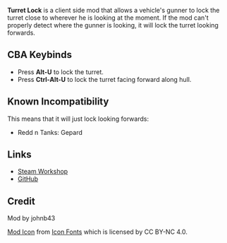 **Turret Lock** is a client side mod that allows a vehicle's gunner to lock the turret close to wherever he is looking at the moment.
If the mod can't properly detect where the gunner is looking, it will lock the turret looking forwards.

<h2>CBA Keybinds</h2>

* Press **Alt-U** to lock the turret.
* Press **Ctrl-Alt-U** to lock the turret facing forward along hull.

<h2>Known Incompatibility</h2>
This means that it will just lock looking forwards:

* Redd n Tanks: Gepard

<h2>Links</h2>

* [Steam Workshop](https://steamcommunity.com/sharedfiles/filedetails/?id=2777111000)
* [GitHub](https://github.com/johnb432/Turret-Lock)

<h2>Credit</h2>

Mod by johnb43

[Mod Icon](http://getdrawings.com/get-drawing#army-tank-drawing-61.jpg) from [Icon Fonts](http://www.onlinewebfonts.com/icon) which is licensed by CC BY-NC 4.0.
